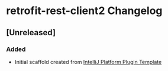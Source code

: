 <!-- Keep a Changelog guide -> https://keepachangelog.com -->

# retrofit-rest-client2 Changelog

## [Unreleased]
### Added
- Initial scaffold created from [IntelliJ Platform Plugin Template](https://github.com/JetBrains/intellij-platform-plugin-template)
